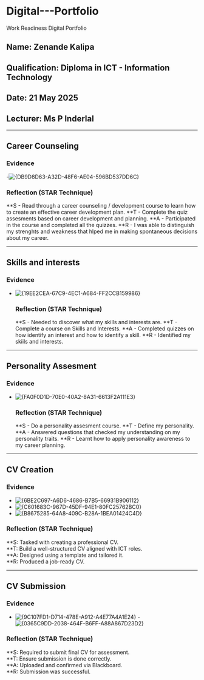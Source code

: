 # Digital---Portfolio
Work Readiness Digital Portfolio

##  Name: Zenande Kalipa
##  Qualification: Diploma in ICT - Information Technology
##  Date: 21 May 2025
##  Lecturer: Ms P Inderlal

---

## Career Counseling


### Evidence 

-![{DB9D8D63-A32D-48F6-AE04-596BD537DD6C}](https://github.com/user-attachments/assets/ec353197-578a-4b84-921b-9fbde8862098)

### Reflection (STAR Technique)
**S - Read through a career counseling / development course to learn how to create an effective career development plan.
**T - Complete the quiz assesments based on career development and planning.
**A - Participated in the course and completed all the quizzes.
**R - I was able to distinguish my strenghts and weakness that hlped me in making spontaneous decisions about my career.

---

## Skills and interests


### Evidence

- ![{19EE2CEA-67C9-4EC1-A684-FF2CCB159986}](https://github.com/user-attachments/assets/b3d4558e-a646-43be-a17d-1a9117a6be6d)


  ### Reflection (STAR Technique)
  **S - Needed to discover what my skills and interests are.
  **T - Complete a course on Skills and Interests.
  **A - Completed quizzes on how identify an interest and how to identify a skill.
  **R - Identified my skiils and interests.

---


## Personality Assesment 

### Evidence

- ![{FA0F0D1D-70E0-40A2-8A31-6613F2A111E3}](https://github.com/user-attachments/assets/1c196c00-d01d-4d9d-9b45-1b044f15ddbe)


  ### Reflection (STAR Technique)
  **S - Do a personality assesment course. 
  **T - Define my personality.
  **A - Answered questions that checked my understanding on my personality traits.
  **R - Learnt how to apply personality awareness to my career planning.

---


  ## CV Creation 

### Evidence

- ![{6BE2C697-A6D6-4686-B7B5-66931B906112}](https://github.com/user-attachments/assets/939b92fe-9576-4d88-bc1f-e9dfdcfc564e)
- ![{C601683C-967D-45DF-94E1-80FC25762BC0}](https://github.com/user-attachments/assets/2176605a-f3eb-4dd7-9330-d8fba0a625cb)
- ![{B8675285-64A8-409C-B28A-1BEA01424C4D}](https://github.com/user-attachments/assets/ac5340e1-9ad5-4175-9135-555669be12b5)


### Reflection (STAR Technique)

**S: Tasked with creating a professional CV.  
**T: Build a well-structured CV aligned with ICT roles.  
**A: Designed using a template and tailored it.  
**R: Produced a job-ready CV.


---


## CV Submission


### Evidence

- ![{9C107FD1-D714-478E-A912-A4E77A4A1E24}](https://github.com/user-attachments/assets/2a5b99e7-60e5-4bf5-a96b-2b188b26b7be)
-![{0365C9DD-2038-464F-B6FF-A88A867D23D2}](https://github.com/user-attachments/assets/db65a1ca-5152-4546-83d0-4b85a5861f69)


### Reflection (STAR Technique)

**S: Required to submit final CV for assessment.  
**T: Ensure submission is done correctly.  
**A: Uploaded and confirmed via Blackboard.  
**R: Submission was successful.



  




